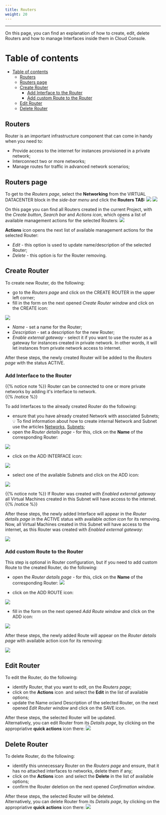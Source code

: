 ```yaml
---
title: Routers
weight: 20
---
```

___
On this page, you can find an explanation of how to create, edit, delete Routers and how to manage Interfaces inside them in Cloud Console.

# Table of contents
- [Table of contents](#table-of-contents)
  - [Routers](#routers)
  - [Routers page](#routers-page)
  - [Create Router](#create-router)
    - [Add Interface to the Router](#add-interface-to-the-router)
    - [Add custom Route to the Router](#add-custom-route-to-the-router)
  - [Edit Router](#edit-router)
  - [Delete Router](#delete-router)

## Routers
Router is an important infrastructure component that can come in handy when you need to:  
- Provide access to the internet for instances provisioned in a private network;  
- Interconnect two or more networks;  
- Manage routes for traffic in advanced network scenarios;  

## Routers page
To get to the *Routers page*, select the **Networking** from the VIRTUAL DATACENTER block in the *side-bar menu* and click the **Routers TAB:**
![](../../../assets/images/networks/net-1.png?width=15pc&classes=border,shadow) 
![](../../../assets/images/routers/1.png?width=20pc&classes=border,shadow) 

On this page you can find all Routers created in the current Project, with the *Create button*, *Search bar* and *Actions icon*, which opens a list of available management actions for the selected Routers:
![](../../../assets/images/routers/2.png?classes=border,shadow) 

**Actions** icon opens the next list of available management actions for the selected Router:
- *Edit* - this option is used to update name/description of the selected Router; 
- *Delete* - this option is for the Router removing.

## Create Router 

To create new Router, do the following:
- go to the *Routers page* and click on the CREATE ROUTER in the upper left corner;  
- fill in the form on the next opened *Create Router window* and click on the CREATE icon:

![](../../../assets/images/routers/3.png?width=35pc&classes=border,shadow)  
  - *Name* - set a name for the Router; 
  - *Description* - set a description for the new Router;
  - *Enable external gateway* - select it if you want to use the router as a gateway for instances created in private network. In other words, it will let instances from private network access to internet. 

After these steps, the newly created Router will be added to the *Routers page* with the status ACTIVE.  

### Add Interface to the Router 

{{% notice note %}}
Router can be connected to one or more private networks by adding it's interface to network.  
{{% /notice %}}

To add Interfaces to the already created Router do the following:
- ensure that you have already created Network with associated Subnets;  
  💡 To find information about how to create internal Network and Subnet use the articles [Networks](https://docs.ventuscloud.eu/products/networking/networks/), [Subnets](https://docs.ventuscloud.eu/products/networking/subnets/);
- open the *Router details page* - for this, click on the **Name** of the corresponding Router:

![](../../../assets/images/routers/4.png?classes=border,shadow)  

- click on the ADD INTERFACE icon:

![](../../../assets/images/routers/5.png?classes=border,shadow) 

- select one of the available Subnets and click on the ADD icon:

![](../../../assets/images/routers/6.png?width=35pc&classes=border,shadow)

{{% notice note %}}
If Router was created with *Enabled external gateway* all Virtual Machines created in this Subnet will have access to the internet.
{{% /notice %}}


After these steps, the newly added Interface will appear in the *Router details page* in the ACTIVE status with available *action icon* for its removing. Now, all Virtual Machines created in this Subnet will have access to the internet, as this Router was created with *Enabled external gateway*:

![](../../../assets/images/routers/7.png?classes=border,shadow) 

### Add custom Route to the Router 

This step is optional in Router configuration, but if you need to add custom Route to the created Router, do the following:
- open the *Router details page* - for this, click on the **Name** of the corresponding Router:
![](../../../assets/images/routers/4.png?classes=border,shadow) 

- click on the ADD ROUTE icon:

![](../../../assets/images/routers/10.png?classes=border,shadow) 

- fill in the form on the next opened *Add Route window* and click on the ADD icon:

![](../../../assets/images/routers/11.png?width=35pc&classes=border,shadow)  

After these steps, the newly added Route will appear on the *Router details page* with available action icon for its removing:

![](../../../assets/images/routers/12.png?classes=border,shadow) 

## Edit Router

To edit the Router, do the following:
- identify Router, that you want to edit, on the *Routers page*;
- click on the **Actions** icon  and select the **Edit** in the list of available options;
- update the Name or/and Description of the selected Router, on the next opened *Edit Router window* and click on the SAVE icon.

After these steps, the selected Router will be updated.  
Alternatively, you can edit Router from its *Details page*, by clicking on the appropriative **quick actions** icon there:
![](../../../assets/images/routers/8.png?width=5pc&classes=border,shadow)  

## Delete Router

To delete Router, do the following:
- identify this unnecessary Router on the *Routers page* and ensure, that it has no attached interfaces to networks, delete them if any;
- click on the **Actions** icon  and select the **Delete** in the list of available options;
- confirm the Router deletion on the next opened *Confirmation window*.

After these steps, the selected Router will be deleted.  
Alternatively, you can delete Router from its *Details page*, by clicking on the appropriative **quick actions** icon there:
![](../../../assets/images/routers/9.png?width=5pc&classes=border,shadow)  

